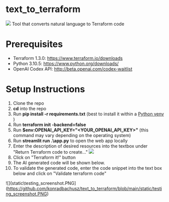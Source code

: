 # text_to_terraform
![](https://github.com/konradbachusz/text_to_terraform/blob/main/static/graphic.PNG)
Tool that converts natural language to Terraform code

# Prerequisites
* Terraform 1.3.0: https://www.terraform.io/downloads
* Python 3.10.5: https://www.python.org/downloads/
* OpenAI Codex API: http://beta.openai.com/codex-waitlist

# Setup Instructions
1. Clone the repo 
2. **cd** into the repo
3. Run **pip install -r requirements.txt** (best to install it within a [Python venv](https://realpython.com/python-virtual-environments-a-primer/) )
4. Run **terraform init -backend=false**
5. Run **$env:OPENAI_API_KEY="<YOUR_OPENAI_API_KEY>"** (this command may vary depending on the operating system)
6. Run **streamlit run .\app.py** to open the web app locally
7. Enter the description of desired resources into the textbox under "Return Terraform code to create..."
   ![](https://github.com/konradbachusz/text_to_terraform/blob/main/static/prompt_screenshot.PNG)
8. Click on "Terraform it!" button
9.  The AI generated code will be shown below.
10. To validate the generated code, enter the code snippet into the text box below and click on "Validate terraform code"
    
   ![](static\testing_screenshot.PNG](https://github.com/konradbachusz/text_to_terraform/blob/main/static/testing_screenshot.PNG)
